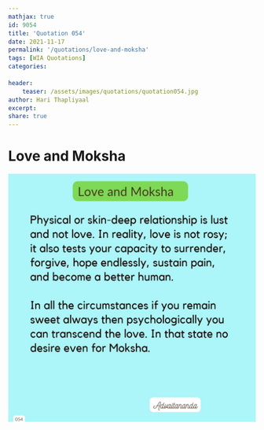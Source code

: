 ```yaml
---
mathjax: true
id: 9054
title: 'Quotation 054'
date: 2021-11-17
permalink: '/quotations/love-and-moksha'
tags: [WIA Quotations] 
categories: 

header:
    teaser: /assets/images/quotations/quotation054.jpg
author: Hari Thapliyaal 
excerpt:
share: true 
---
```


# Love and Moksha

![Love and Moksha](/assets/images/quotations/quotation054.jpg)
